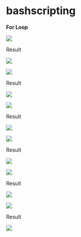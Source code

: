 # bashscripting

**For Loop**

![ ](https://user-images.githubusercontent.com/22459679/53334227-32b93c00-3909-11e9-868f-d307f06a0d0f.PNG)

Result

 ![ ](https://user-images.githubusercontent.com/22459679/53334228-3351d280-3909-11e9-83d0-e90527222c41.PNG)

![ ](https://user-images.githubusercontent.com/22459679/53334229-3351d280-3909-11e9-948a-d97feafe73b2.PNG)

Result

![ ](https://user-images.githubusercontent.com/22459679/53334230-3351d280-3909-11e9-9340-01ce19160406.PNG)

![ ](https://user-images.githubusercontent.com/22459679/53334231-3351d280-3909-11e9-88c0-f12afbd69dc2.PNG)

Result

 ![ ](https://user-images.githubusercontent.com/22459679/53334232-33ea6900-3909-11e9-8064-ed6355efb7d6.PNG)
 
 ![ ](https://user-images.githubusercontent.com/22459679/53334567-44e7aa00-390a-11e9-94f1-72f551aa081f.PNG)
 
 Result
 
 ![ ](https://user-images.githubusercontent.com/22459679/53334589-49ac5e00-390a-11e9-9689-4e36c3a66e7c.PNG)

![ ](https://user-images.githubusercontent.com/22459679/53334590-4a44f480-390a-11e9-91d2-f92b620d1ce4.PNG)

Result

![ ](https://user-images.githubusercontent.com/22459679/53334591-4a44f480-390a-11e9-8c69-6ce0a4b73de8.PNG)

![ ](https://user-images.githubusercontent.com/22459679/53334592-4a44f480-390a-11e9-8e90-5d6f967350a2.PNG)

Result

![ ](https://user-images.githubusercontent.com/22459679/53334594-4a44f480-390a-11e9-89cc-f4326c44a300.PNG)

